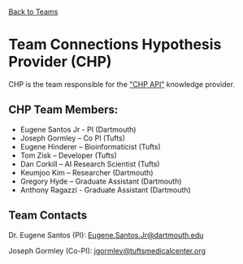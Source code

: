 [Back to Teams](index.md)

# Team Connections Hypothesis Provider (CHP)

CHP is the team responsible for the 
["CHP API"](https://github.com/di2ag/chp_api) knowledge provider.


## CHP Team Members:

- Eugene Santos Jr - PI (Dartmouth)
- Joseph Gormley – Co PI (Tufts)
- Eugene Hinderer – Bioinformaticist (Tufts)
- Tom Zisk – Developer (Tufts)
- Dan Corkill – AI Research Scientist (Tufts)
- Keumjoo Kim – Researcher (Dartmouth)
- Gregory Hyde – Graduate Assistant (Dartmouth)
- Anthony Ragazzi - Graduate Assistant (Dartmouth)

## Team Contacts
Dr. Eugene Santos (PI): Eugene.Santos.Jr@dartmouth.edu

Joseph Gormley (Co-PI): jgormley@tuftsmedicalcenter.org
